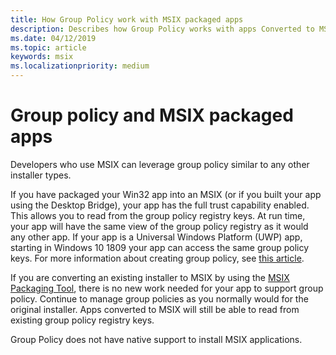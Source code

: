 ```yaml
---
title: How Group Policy work with MSIX packaged apps
description: Describes how Group Policy works with apps Converted to MSIX
ms.date: 04/12/2019
ms.topic: article
keywords: msix
ms.localizationpriority: medium
---
```


# Group policy and MSIX packaged apps

Developers who use MSIX can leverage group policy similar to any other installer types.

If you have packaged your Win32 app into an MSIX (or if you built your app using the Desktop Bridge), your app has the full trust capability enabled. This allows you to read from the group policy registry keys. At run time, your app will have the same view of the group policy registry as it would any other app. If your app is a Universal Windows Platform (UWP) app, starting in Windows 10 1809 your app can access the same group policy keys. For more information about creating group policy, see [this article](https://docs.microsoft.com/openspecs/windows_protocols/ms-gpreg/834da877-264f-4589-9b80-b6b012c8edc3).

If you are converting an existing installer to MSIX by using the [MSIX Packaging Tool](mpt-overview.md), there is no new work needed for your app to support group policy. Continue to manage group policies as you normally would for the original installer. Apps converted to MSIX will still be able to read from existing group policy registry keys. 

Group Policy does not have native support to install MSIX applications. 

